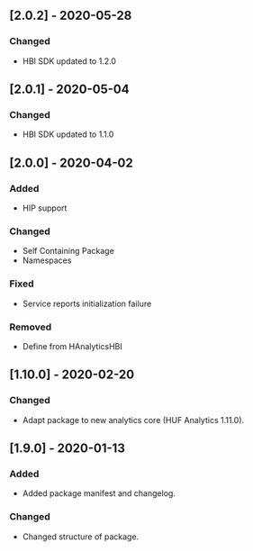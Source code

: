 ## [2.0.2] - 2020-05-28
### Changed
- HBI SDK updated to 1.2.0

## [2.0.1] - 2020-05-04
### Changed
- HBI SDK updated to 1.1.0

## [2.0.0] - 2020-04-02
### Added
- HIP support

### Changed
- Self Containing Package
- Namespaces

### Fixed
- Service reports initialization failure

### Removed
- Define from HAnalyticsHBI

## [1.10.0] - 2020-02-20
### Changed
- Adapt package to new analytics core (HUF Analytics 1.11.0).

## [1.9.0] - 2020-01-13
### Added
- Added package manifest and changelog.

### Changed
- Changed structure of package.
